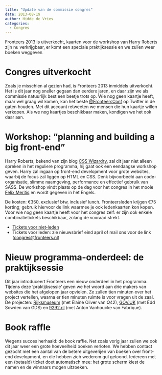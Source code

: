 ```yaml
---
title: "Update van de commissie congres"
date: 2013-08-19
author: Hidde de Vries
categories: 
  - Congres
---
```

Fronteers 2013 is uitverkocht, kaarten voor de workshop van Harry Roberts zijn nu verkrijgbaar, er komt een speciale praktijksessie en we zullen weer boeken weggeven.

# Congres uitverkocht

Zoals je misschien al gezien had, is Fronteers 2013 inmiddels uitverkocht. Het is dit jaar nog sneller gegaan dan eerdere jaren, en daar zijn we als commissie natuurlijk best een beetje trots op. Wie nog geen kaartje heeft, maar wel graag wil komen, kan het beste [@FronteersConf](https://twitter.com/fronteersconf) op Twitter in de gaten houden. Met dit account retweeten we mensen die hun kaartje willen verkopen. Als we nog kaartjes beschikbaar maken, kondigen we het ook daar aan.

# Workshop: “planning and building a big front-end”

Harry Roberts, bekend van zijn blog [CSS Wizardry](http://csswizardry.com/), zal dit jaar niet alleen spreken in het reguliere programma, hij gaat ook een eendaagse workshop geven. Harry zal ingaan op front-end development voor grote websites, waarbij de focus zal liggen op HTML en CSS. Denk bijvoorbeeld aan code-organisatie, slimme naamgeving, performance en effectief gebruik van SASS. De workshop vindt plaats op de dag voor het congres in het mooie [Felix Meritis](http://felixmeritis.nl) en wordt gegeven in het Engels.

De kosten: €350, exclusief btw, inclusief lunch. Fronteersleden krijgen €75 korting; gebruik hiervoor de link waarmee je ook ledenkaarten kon kopen. Voor wie nog geen kaartje heeft voor het congres zelf: er zijn ook enkele combinatietickets beschikbaar, zolang de vooraad strekt.

* [Tickets voor niet-leden](http://fronteers.paydro.net)
* Tickets voor leden: zie nieuwsbrief eind april of mail ons voor de link (congres@fronteers.nl)

# Nieuw programma-onderdeel: de praktijksessie

Dit jaar introduceert Fronteers een nieuw onderdeel in het programma. Tijdens deze ‘praktijksessie’ geven we het woord aan drie makers van websites die het afgelopen jaar opvielen. Ze zullen tien minuten over het project vertellen, waarna er tien minuten ruimte is voor vragen uit de zaal. De projecten: [Rijksmuseum](http://rijksmuseum.nl) (met Elaine Oliver van Q42), [GOV.UK](http://gov.uk) (met Edd Sowden van GDS) en [9292.nl](http://9292.nl) (met Anton Vanhoucke van Fabrique).

# Book raffle

Wegens succes herhaald: de book raffle. Net zoals vorig jaar zullen we ook dit jaar weer een grote hoeveelheid boeken verloten. We hebben  contact gezocht met een aantal van de betere uitgeverijen van boeken over front-end development, en die hebben zich wederom gul getoond. Iedereen met een (betaald) ticket doet automatisch mee: het grote scherm kiest de namen en de winnaars mogen uitzoeken.